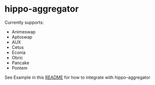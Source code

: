 # hippo-aggregator

Currently supports:
- Animeswap
- Aptoswap
- AUX
- Cetus
- Econia
- Obric
- Pancake
- Pontem

See Example in this [README](onchain-integration/README.md) for how to integrate with hippo-aggregator

